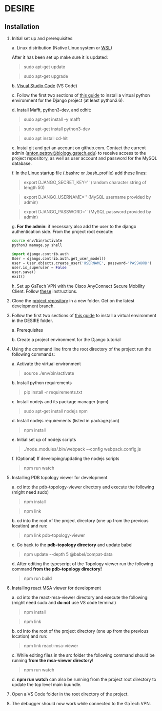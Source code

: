 # DESIRE

## Installation

1. Initial set up and prerequisites:

	a. Linux distribution (Native Linux system or <a href="https://docs.microsoft.com/en-us/windows/wsl/install-win10#update-to-wsl-2">WSL</a>)

	After it has been set up make sure it is updated:

	>sudo apt-get update

	>sudo apt-get upgrade
	
	b. <a href=" https://code.visualstudio.com/docs/setup/setup-overview">Visual Studio Code</a> (VS Code)

	c. Follow the first two sections of <a href="https://code.visualstudio.com/docs/python/tutorial-django#_create-a-project-environment-for-the-django-tutorial">this guide</a> to install a virtual python environment for the Django project (at least python3.6).

	d. Install Mafft, python3-dev, and cdhit:

	>sudo apt-get install -y mafft
	
	>sudo apt-get install python3-dev

	>sudo apt install cd-hit
	
	e. Instal git and get an account on github.com. Contact the current admin (anton.petrov@biology.gatech.edu) to receive access to the project repository,
	as well as user account and password for the MySQL database.

	f. In the Linux startup file (.bashrc or .bash_profile) add these lines:

	>export DJANGO_SECRET_KEY='' (random character string of length 50)
	
	>export DJANGO_USERNAME='' (MySQL username provided by admin)
	
	>export DJANGO_PASSWORD='' (MySQL password provided by admin)

	g. **For the admin**: if necessary also add the user to the django authentication side. From the project root execute:

	```bash
	source env/bin/activate
	python3 manage.py shell
	```
	```python
	import django.contrib.auth
	User = django.contrib.auth.get_user_model()
	user = User.objects.create_user('USERNAME', password='PASSWORD')
	user.is_superuser = False
	user.save()
	exit()
	```

	h. Set up GaTech VPN with the Cisco AnyConnect Secure Mobility Client. Follow <a href="https://faq.oit.gatech.edu/content/how-do-i-get-started-campus-vpn">these</a> instructions.

2. Clone the <a href="https://github.com/LDWLab/DESIRE.git">project repository</a> in a new folder. Get on the latest development branch.

3. Follow the first two sections of <a href="https://code.visualstudio.com/docs/python/tutorial-django">this guide</a> to install a virtual environment in the DESIRE folder.

	a. Prerequisites
	
	b. Create a project environment for the Django tutorial

4. Using the command line from the root directory of the project run the following commands:

	a. Activate the virtual environment

	>source ./env/bin/activate

	b. Install python requirements

	>pip install -r requirements.txt

	c. Install nodejs and its package manager (npm)

	>sudo apt-get install nodejs npm

	d. Install nodejs requirements (listed in package.json)

	>npm install

	e. Initial set up of nodejs scripts

	>./node_modules/.bin/webpack --config webpack.config.js

	f. (Optional) If developing/updating the nodejs scripts

	>npm run watch

5. Installing PDB topology viewer for development

	a. cd into the pdb-topology-viewer directory and execute the following (might need sudo)

	> npm install
	
	> npm link

	b. cd into the root of the project directory (one up from the previous location) and run:

	> npm link pdb-topology-viewer

	c. Go back to the **pdb-topology directory** and update babel

	> npm update --depth 5 @babel/compat-data
	
	d. After editing the typescript of the Topology viewer run the following command **from the pdb-topology directory!**

	> npm run build

6. Installing react MSA viewer for development

	a. cd into the react-msa-viewer directory and execute the following (might need sudo and **do not** use VS code terminal)

	> npm install
	
	> npm link

	b. cd into the root of the project directory (one up from the previous location) and run:

	> npm link react-msa-viewer

	c. While editing files in the src folder the following command should be running **from the msa-viewer directory!**

	> npm run watch

	d. **npm run watch** can also be running from the project root directory to update the top level main buundle.

7. Open a VS Code folder in the root directory of the project.

8. The debugger should now work while connected to the GaTech VPN.

